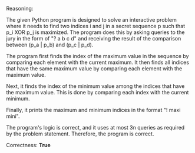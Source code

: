 Reasoning:

The given Python program is designed to solve an interactive problem where it needs to find two indices i and j in a secret sequence p such that p_i XOR p_j is maximized. The program does this by asking queries to the jury in the form of "? a b c d" and receiving the result of the comparison between (p_a | p_b) and (p_c | p_d).

The program first finds the index of the maximum value in the sequence by comparing each element with the current maximum. It then finds all indices that have the same maximum value by comparing each element with the maximum value.

Next, it finds the index of the minimum value among the indices that have the maximum value. This is done by comparing each index with the current minimum.

Finally, it prints the maximum and minimum indices in the format "! maxi mini".

The program's logic is correct, and it uses at most 3n queries as required by the problem statement. Therefore, the program is correct.

Correctness: **True**